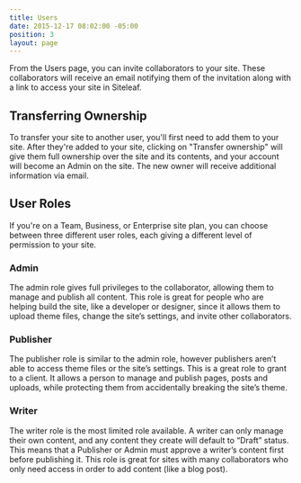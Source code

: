 ```yaml
---
title: Users
date: 2015-12-17 08:02:00 -05:00
position: 3
layout: page
---
```


From the Users page, you can invite collaborators to your site. These collaborators will receive an email notifying them of the invitation along with a link to access your site in Siteleaf.

## Transferring Ownership

To transfer your site to another user, you'll first need to add them to your site. After they're added to your site, clicking on "Transfer ownership" will give them full ownership over the site and its contents, and your account will become an Admin on the site. The new owner will receive additional information via email.

## User Roles

If you're on a Team, Business, or Enterprise site plan, you can choose between three different user roles, each giving a different level of permission to your site.
### Admin

The admin role gives full privileges to the collaborator, allowing them to manage and publish all content. This role is great for people who are helping build the site, like a developer or designer, since it allows them to upload theme files, change the site’s settings, and invite other collaborators.

### Publisher

The publisher role is similar to the admin role, however publishers aren’t able to access theme files or the site’s settings. This is a great role to grant to a client. It allows a person to manage and publish pages, posts and uploads, while protecting them from accidentally breaking the site’s theme.

### Writer

The writer role is the most limited role available. A writer can only manage their own content, and any content they create will default to “Draft” status. This means that a Publisher or Admin must approve a writer’s content first before publishing it. This role is great for sites with many collaborators who only need access in order to add content (like a blog post).
